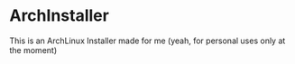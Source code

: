 # ArchInstaller
This is an ArchLinux Installer made for me (yeah, for personal uses only at the moment)
